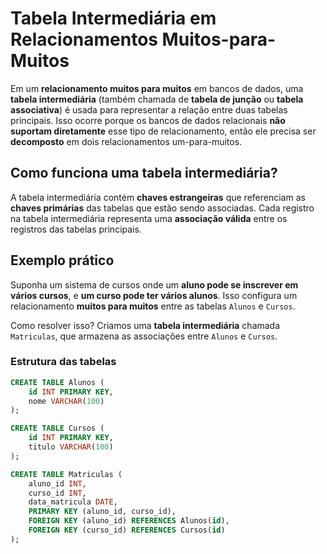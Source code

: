 # Tabela Intermediária em Relacionamentos Muitos-para-Muitos

Em um **relacionamento muitos para muitos** em bancos de dados, uma **tabela intermediária** (também chamada de **tabela de junção** ou **tabela associativa**) é usada para representar a relação entre duas tabelas principais. Isso ocorre porque os bancos de dados relacionais **não suportam diretamente** esse tipo de relacionamento, então ele precisa ser **decomposto** em dois relacionamentos um-para-muitos.

## Como funciona uma tabela intermediária?

A tabela intermediária contém **chaves estrangeiras** que referenciam as **chaves primárias** das tabelas que estão sendo associadas. Cada registro na tabela intermediária representa uma **associação válida** entre os registros das tabelas principais.

## Exemplo prático

Suponha um sistema de cursos onde um **aluno pode se inscrever em vários cursos**, e **um curso pode ter vários alunos**. Isso configura um relacionamento **muitos para muitos** entre as tabelas `Alunos` e `Cursos`.

Como resolver isso? Criamos uma **tabela intermediária** chamada `Matriculas`, que armazena as associações entre `Alunos` e `Cursos`.

### Estrutura das tabelas

```sql
CREATE TABLE Alunos (
    id INT PRIMARY KEY,
    nome VARCHAR(100)
);

CREATE TABLE Cursos (
    id INT PRIMARY KEY,
    titulo VARCHAR(100)
);

CREATE TABLE Matriculas (
    aluno_id INT,
    curso_id INT,
    data_matricula DATE,
    PRIMARY KEY (aluno_id, curso_id),
    FOREIGN KEY (aluno_id) REFERENCES Alunos(id),
    FOREIGN KEY (curso_id) REFERENCES Cursos(id)
);
